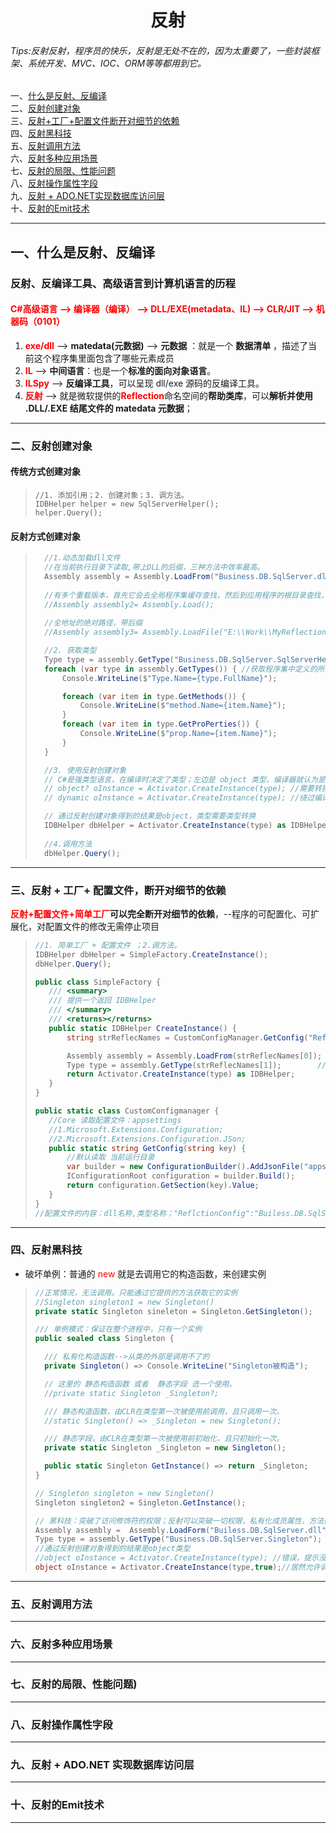 # <center>反射</center>
###### Tips:反射反射，程序员的快乐，反射是无处不在的，因为太重要了，一些封装框架、系统开发、MVC、IOC、ORM等等都用到它。
[^1]: 反射、反编译工具、高级语言到计算机语言的历程  

一、[什么是反射、反编译](#jump1)    
二、[反射创建对象](#jump2)  
三、[反射+工厂+配置文件断开对细节的依赖](#jump3)  
四、[反射黑科技](#jump4)  
五、[反射调用方法](#jump5)  
六、[反射多种应用场景](#jump6)  
七、[反射的局限、性能问题](#jump7)  
八、[反射操作属性字段](#jump8)  
九、[反射 + ADO.NET实现数据库访问层](#jump9)  
十、[反射的Emit技术](#jump10)

---
## <span id="jump1">一、什么是反射、反编译</span>
### 反射、反编译工具、高级语言到计算机语言的历程  
#### <font color="red"> C#高级语言 --> 编译器（编译） --> DLL/EXE(metadata、IL) --> CLR/JIT --> 机器码（0101）</font>
1. <font color="red">**exe/dll**</font> --> **matedata(元数据)** --> **元数据** ：就是一个 **数据清单** ，描述了当前这个程序集里面包含了哪些元素成员  
2. <font color="red">**IL**</font> --> **中间语言**：也是一个**标准的面向对象语言**。  
3. <font color="red">**ILSpy**</font> --> **反编译工具**，可以呈现 dll/exe 源码的反编译工具。  
4. <font color="red">**反射**</font> --> 就是微软提供的<font color="red">**Reflection**</font>命名空间的**帮助类库**，可以**解析并使用 .DLL/.EXE 结尾文件的 matedata 元数据**；
---
### <span id="jump2"> 二、反射创建对象</span>
#### 传统方式创建对象
>```CSharp
> //1. 添加引用；2. 创建对象；3. 调方法。
> IDBHelper helper = new SqlServerHelper();
> helper.Query();
>```

#### 反射方式创建对象  
>```csharp
>   //1.动态加载dll文件
>   //在当前执行目录下读取,带上DLL的后缀，三种方法中效率最高。
>   Assembly assembly = Assembly.LoadFrom("Business.DB.SqlServer.dll");
>   
>   //有多个重载版本，首先它会去全局程序集缓存查找，然后到应用程序的根目录查找，最后会到应用程序的私有路径查找。
>   //Assembly assembly2= Assembly.Load();
>   
>   //全地址的绝对路径，带后缀
>   //Assembly assembly3= Assembly.LoadFile("E:\\Work\\MyReflection\\bin\\Debug\\net8.0\\Business.DB.SqlServer.dll");
>
>   //2. 获取类型  
>   Type type = assembly.GetType("Business.DB.SqlServer.SqlServerHelper");  //写入程序集类型的全名称
>   foreach (var type in assembly.GetTypes()) { //获取程序集中定义的所有类型。
>       Console.WriteLine($"Type.Name={type.FullName}");  
>
>       foreach (var item in type.GetMethods()) {
>           Console.WriteLine($"method.Name={item.Name}");
>       }
>       foreach (var item in type.GetProPerties()) {
>           Console.WriteLine($"prop.Name={item.Name}");
>       }
>   }
>
>   //3. 使用反射创建对象  
>   // C#是强类型语言，在编译时决定了类型；左边是 object 类型，编译器就认为是 object 类型；实际运行时，是SqlServerHelper；
>   // object? oInstance = Activator.CreateInstance(type); //需要转换，否则用不了程序集里的内容
>   // dynamic oInstance = Activator.CreateInstance(type); //绕过编译器检查，没约束，可随便写，没提示，容易出错
>
>   // 通过反射创建对象得到的结果是object，类型需要类型转换
>   IDBHelper dbHelper = Activator.CreateInstance(type) as IDBHelper;  
>   
>   //4.调用方法    
>   dbHelper.Query();
>```
---
### <span id="jump3"> 三、反射 + 工厂+ 配置文件，断开对细节的依赖</span>
**<font color="red">反射+配置文件+简单工厂</font>**可以完全断开**对细节的依赖**，--程序的可配置化、可扩展化，对配置文件的修改无需停止项目
>```csharp
> //1. 简单工厂 + 配置文件 ；2.调方法。
> IDBHelper dbHelper = SimpleFactory.CreateInstance();
> dbHelper.Query();
>
>public class SimpleFactory {
>    /// <summary>
>    /// 提供一个返回 IDBHelper
>    /// </summary>
>    /// <returns></returns>
>    public static IDBHelper CreateInstance() {
>        string strReflecNames = CustomConfigManager.GetConfig("ReflctionConfig).Split(',');
>
>        Assembly assembly = Assembly.LoadFrom(strReflecNames[0]);   //传递DLL名称加载DLL
>        Type type = assembly.GetType(strReflecNames[1]);        //传递类型名称获取类型
>        return Activator.CreateInstance(type) as IDBHelper;         //创建实体并返回 
>    }
>}
>
>public static class CustomConfigmanager {
>    //Core 读取配置文件：appsettings
>    //1.Microsoft.Extensions.Configuration;
>    //2.Microsoft.Extensions.Configuration.JSon;
>    public static string GetConfig(string key) {
>        //默认读取 当前运行目录
>        var builder = new ConfigurationBuilder().AddJsonFile("appsettings.json");
>        IConfigurationRoot configuration = builder.Build();
>        return configuration.GetSection(key).Value;
>    }
>}
> //配置文件的内容：dll名称,类型名称；"ReflctionConfig":"Builess.DB.SqlServer.dll,Business.DB.SqlServer.SqlServerHelper"
>```
---
### <span id="jump4"> 四、反射黑科技</span>
- 破坏单例：普通的 <font color="red">new</font> 就是去调用它的构造函数，来创建实例
>```csharp
> //正常情况，无法调用。只能通过它提供的方法获取它的实例
> //Singleton singleton1 = new Singleton()
> private static Singleton sineleton = Singleton.GetSingleton();
>
> /// 单例模式：保证在整个进程中，只有一个实例
> public sealed class Singleton {
> 
>   /// 私有化构造函数-->从类的外部是调用不了的
>   private Singleton() => Console.WriteLine("Singleton被构造");
>
>   // 这里的 静态构造函数 或者  静态字段 选一个使用。
>   //private static Singleton _Singleton?;
>
>   /// 静态构造函数，由CLR在类型第一次被使用前调用，且只调用一次。
>   //static Singleton() => _Singleton = new Singleton();
>
>   /// 静态字段，由CLR在类型第一次被使用前初始化，且只初始化一次。
>   private static Singleton _Singleton = new Singleton();
>
>   public static Singleton GetInstance() => return _Singleton;
> }
>
> // Singleton singleton = new Singleton()
> Singleton singleton2 = Singleton.GetInstance();
>
> // 黑科技：突破了访问修饰符的权限；反射可以突破一切权限，私有化成员属性，方法都可以调用。
> Assembly assembly =  Assembly.LoadForm("Builess.DB.SqlServer.dll")
> Type type = assembly.GetType("Business.DB.SqlServer.Singleton");
> //通过反射创建对象得到的结果是object类型
> //object oInstance = Activator.CreateInstance(type); //错误，提示没参数构造函数
> object oInstance = Activator.CreateInstance(type,true);//居然允许调用私有构造函数
>
>``` 
---
### <span id="jump5"> 五、反射调用方法</span>

---
### <span id="jump6"> 六、反射多种应用场景</span>

---
### <span id="jump7"> 七、反射的局限、性能问题)</span>

---
### <span id="jump8"> 八、反射操作属性字段</span>

---
### <span id="jump9"> 九、反射 + ADO.NET 实现数据库访问层</span>

---
### <span id="jump10"> 十、反射的Emit技术</span>


---
